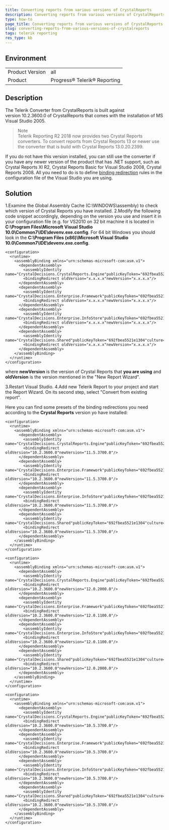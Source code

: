 ```yaml
---
title: Converting reports from various versions of CrystalReports
description: Converting reports from various versions of CrystalReports
type: how-to
page_title: Converting reports from various versions of CrystalReports
slug: converting-reports-from-various-versions-of-crystalreports
tags: telerik reporting
res_type: kb
---
```



## Environment
<table>
	<tbody>
		<tr>
			<td>Product Version</td>
			<td>all</td>
		</tr>
		<tr>
			<td>Product</td>
			<td>Progress® Telerik® Reporting</td>
		</tr>
	</tbody>
</table>


## Description

The Telerik Converter from CrystalReports is built against version 10.2.3600.0 of CrystalReports that comes with the installation of MS Visual Studio 2005.   

> Note
> <br>
> Telerik Reporting R2 2018 now provides two Crystal Reports converters. To convert reports from Crystal Reports 13 or newer use the converter that is build with Crystal Reports 13.0.20.2399.

If you do not have this version installed, you can still use the converter if you have any newer version of the product that has .NET support, such as Crystal Reports XI R2, Crystal Reports Basic for Visual Studio 2008, Crystal Reports 2008. All you need to do is to define <a href="http://msdn.microsoft.com/en-us/library/2fc472t2%28VS.80%29.aspx" target="_blank">binding redirection</a> rules in the configuration file of the Visual Studio you are using.  
  
## Solution

1.Examine the Global Assembly Cache (C:\WINDOWS\assembly) to check which version of Crystal Reports you have installed.
2.Modify the following code snippet accordingly, depending on the version you use and insert it in your configuration file (e.g. for VS2010 on 32 bit machine it is located in **C:\Program Files\Microsoft Visual Studio 10.0\Common7\IDE\devenv.exe.config**. For 64 bit Windows you should look in the **C:\Program Files (x86)\Microsoft Visual Studio 10.0\Common7\IDE\devenv.exe.config**.

```
<configuration>  
  <runtime>  
    <assemblyBinding xmlns="urn:schemas-microsoft-com:asm.v1">  
      <dependentAssembly>  
        <assemblyIdentity name="CrystalDecisions.CrystalReports.Engine"publicKeyToken="692fbea5521e1304"culture="neutral"/>  
        <bindingRedirect oldVersion="x.x.x.x"newVersion="x.x.x.x"/>  
      </dependentAssembly>  
      <dependentAssembly>  
        <assemblyIdentity name="CrystalDecisions.Enterprise.Framework"publicKeyToken="692fbea5521e1304"culture="neutral"/>  
        <bindingRedirect oldVersion="x.x.x.x"newVersion="x.x.x.x"/>  
      </dependentAssembly>  
      <dependentAssembly>  
        <assemblyIdentity name="CrystalDecisions.Enterprise.InfoStore"publicKeyToken="692fbea5521e1304"culture="neutral"/>  
        <bindingRedirect oldVersion="x.x.x.x"newVersion="x.x.x.x"/>  
      </dependentAssembly>  
      <dependentAssembly>  
        <assemblyIdentity name="CrystalDecisions.Shared"publicKeyToken="692fbea5521e1304"culture="neutral"/>  
        <bindingRedirect oldVersion="x.x.x.x"newVersion="x.x.x.x"/>  
      </dependentAssembly>  
    </assemblyBinding>  
  </runtime>  
</configuration>
```

where **newVersion** is the version of Crystal Reports that **you are using** and **oldVersion** is the version mentioned in the "New Report Wizard".

3.Restart Visual Studio.
4.Add new Telerik Report to your project and start the Report Wizard. On its second step, select "Convert from existing report".

Here you can find some presets of the binding redirections you need according to the **Crystal Reports** version yo have installed:

```
<configuration>  
  <runtime>  
    <assemblyBinding xmlns="urn:schemas-microsoft-com:asm.v1">  
      <dependentAssembly>  
        <assemblyIdentity name="CrystalDecisions.CrystalReports.Engine"publicKeyToken="692fbea5521e1304"culture="neutral"/>  
        <bindingRedirect oldVersion="10.2.3600.0"newVersion="11.5.3700.0"/>  
      </dependentAssembly>  
      <dependentAssembly>  
        <assemblyIdentity name="CrystalDecisions.Enterprise.Framework"publicKeyToken="692fbea5521e1304"culture="neutral"/>  
        <bindingRedirect oldVersion="10.2.3600.0"newVersion="11.5.3700.0"/>  
      </dependentAssembly>  
      <dependentAssembly>  
        <assemblyIdentity name="CrystalDecisions.Enterprise.InfoStore"publicKeyToken="692fbea5521e1304"culture="neutral"/>  
        <bindingRedirect oldVersion="10.2.3600.0"newVersion="11.5.3700.0"/>  
      </dependentAssembly>  
      <dependentAssembly>  
        <assemblyIdentity name="CrystalDecisions.Shared"publicKeyToken="692fbea5521e1304"culture="neutral"/>  
        <bindingRedirect oldVersion="10.2.3600.0"newVersion="11.5.3700.0"/>  
      </dependentAssembly>  
    </assemblyBinding>  
  </runtime>  
</configuration>
```

```
<configuration>  
  <runtime>  
    <assemblyBinding xmlns="urn:schemas-microsoft-com:asm.v1">  
      <dependentAssembly>  
        <assemblyIdentity name="CrystalDecisions.CrystalReports.Engine"publicKeyToken="692fbea5521e1304"culture="neutral"/>  
        <bindingRedirect oldVersion="10.2.3600.0"newVersion="12.0.2000.0"/>  
      </dependentAssembly>  
      <dependentAssembly>  
        <assemblyIdentity name="CrystalDecisions.Enterprise.Framework"publicKeyToken="692fbea5521e1304"culture="neutral"/>  
        <bindingRedirect oldVersion="10.2.3600.0"newVersion="12.0.1100.0"/>  
      </dependentAssembly>  
      <dependentAssembly>  
        <assemblyIdentity name="CrystalDecisions.Enterprise.InfoStore"publicKeyToken="692fbea5521e1304"culture="neutral"/>  
        <bindingRedirect oldVersion="10.2.3600.0"newVersion="12.0.1100.0"/>  
      </dependentAssembly>  
      <dependentAssembly>  
        <assemblyIdentity name="CrystalDecisions.Shared"publicKeyToken="692fbea5521e1304"culture="neutral"/>  
        <bindingRedirect oldVersion="10.2.3600.0"newVersion="12.0.2000.0"/>  
      </dependentAssembly>  
    </assemblyBinding>  
  </runtime>  
</configuration> 
```

```
<configuration>  
  <runtime>  
    <assemblyBinding xmlns="urn:schemas-microsoft-com:asm.v1">  
      <dependentAssembly>  
        <assemblyIdentity name="CrystalDecisions.CrystalReports.Engine"publicKeyToken="692fbea5521e1304"culture="neutral"/>  
        <bindingRedirect oldVersion="10.2.3600.0"newVersion="10.5.3700.0"/>  
      </dependentAssembly>  
      <dependentAssembly>  
        <assemblyIdentity name="CrystalDecisions.Enterprise.Framework"publicKeyToken="692fbea5521e1304"culture="neutral"/>  
        <bindingRedirect oldVersion="10.2.3600.0"newVersion="10.5.3700.0"/>  
      </dependentAssembly>  
      <dependentAssembly>  
        <assemblyIdentity name="CrystalDecisions.Enterprise.InfoStore"publicKeyToken="692fbea5521e1304"culture="neutral"/>  
        <bindingRedirect oldVersion="10.2.3600.0"newVersion="10.5.3700.0"/>  
      </dependentAssembly>  
      <dependentAssembly>  
        <assemblyIdentity name="CrystalDecisions.Shared"publicKeyToken="692fbea5521e1304"culture="neutral"/>  
        <bindingRedirect oldVersion="10.2.3600.0"newVersion="10.5.3700.0"/>  
      </dependentAssembly>  
    </assemblyBinding>  
  </runtime>  
</configuration>
```
